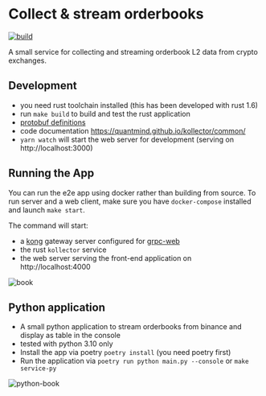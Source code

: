 # Collect & stream orderbooks

[![build](https://github.com/quantmind/kollector/actions/workflows/build.yml/badge.svg)](https://github.com/quantmind/kollector/actions/workflows/build.yml)

A small service for collecting and streaming orderbook L2 data from crypto exchanges.

## Development

* you need rust toolchain installed (this has been developed with rust 1.6)
* run `make build` to build and test the rust application
* [protobuf definitions](./service/proto/orderbook.proto)
* code documentation https://quantmind.github.io/kollector/common/
* `yarn watch` will start the web server for development (serving on http://localhost:3000)


## Running the App

You can run the e2e app using docker rather than building from source.
To run server and a web client, make sure you have `docker-compose` installed and launch `make start`.

The command will start:

* a [kong](https://github.com/Kong/kong) gateway server configured for [grpc-web](https://docs.konghq.com/hub/kong-inc/grpc-web/)
* the rust `kollector` service
* the web server serving the front-end application on http://localhost:4000

![book](https://user-images.githubusercontent.com/144320/169648803-adf7fa98-2701-4695-b8c6-369a66883e1f.gif)

## Python application

* A small python application to stream orderbooks from binance and display as table in the console
* tested with python 3.10 only
* Install the app via poetry `poetry install` (you need poetry first)
* Run the application via `poetry run python main.py --console` or `make service-py`

![python-book](https://user-images.githubusercontent.com/144320/174490981-31093f56-6101-4492-8bc5-83033d5219c3.gif)
